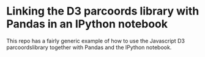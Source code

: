 # Linking the D3 parcoords library with Pandas in an IPython notebook

This repo has a fairly generic example of how to use the Javascript D3 parcoordslibrary together with Pandas and the IPython notebook.
